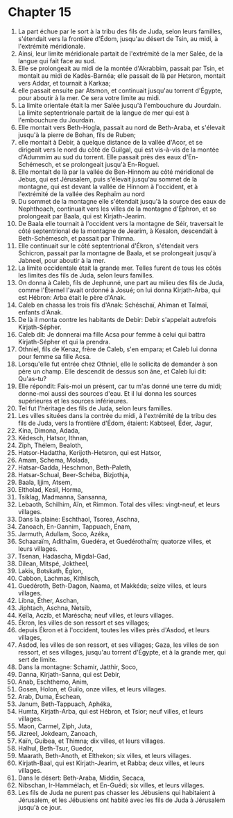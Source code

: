 # Chapter 15

1. La part échue par le sort à la tribu des fils de Juda, selon leurs familles, s'étendait vers la frontière d'Édom, jusqu'au désert de Tsin, au midi, à l'extrémité méridionale.
2. Ainsi, leur limite méridionale partait de l'extrémité de la mer Salée, de la langue qui fait face au sud.
3. Elle se prolongeait au midi de la montée d'Akrabbim, passait par Tsin, et montait au midi de Kadès-Barnéa; elle passait de là par Hetsron, montait vers Addar, et tournait à Karkaa;
4. elle passait ensuite par Atsmon, et continuait jusqu'au torrent d'Égypte, pour aboutir à la mer. Ce sera votre limite au midi.
5. La limite orientale était la mer Salée jusqu'à l'embouchure du Jourdain. La limite septentrionale partait de la langue de mer qui est à l'embouchure du Jourdain.
6. Elle montait vers Beth-Hogla, passait au nord de Beth-Araba, et s'élevait jusqu'à la pierre de Bohan, fils de Ruben;
7. elle montait à Debir, à quelque distance de la vallée d'Acor, et se dirigeait vers le nord du côté de Guilgal, qui est vis-à-vis de la montée d'Adummim au sud du torrent. Elle passait près des eaux d'En-Schémesch, et se prolongeait jusqu'à En-Roguel.
8. Elle montait de là par la vallée de Ben-Hinnom au côté méridional de Jebus, qui est Jérusalem, puis s'élevait jusqu'au sommet de la montagne, qui est devant la vallée de Hinnom à l'occident, et à l'extrémité de la vallée des Rephaïm au nord
9. Du sommet de la montagne elle s'étendait jusqu'à la source des eaux de Nephthoach, continuait vers les villes de la montagne d'Éphron, et se prolongeait par Baala, qui est Kirjath-Jearim.
10. De Baala elle tournait à l'occident vers la montagne de Séir, traversait le côté septentrional de la montagne de Jearim, à Kesalon, descendait à Beth-Schémesch, et passait par Thimna.
11. Elle continuait sur le côté septentrional d'Ékron, s'étendait vers Schicron, passait par la montagne de Baala, et se prolongeait jusqu'à Jabneel, pour aboutir à la mer.
12. La limite occidentale était la grande mer. Telles furent de tous les côtés les limites des fils de Juda, selon leurs familles.
13. On donna à Caleb, fils de Jephunné, une part au milieu des fils de Juda, comme l'Éternel l'avait ordonné à Josué; on lui donna Kirjath-Arba, qui est Hébron: Arba était le père d'Anak.
14. Caleb en chassa les trois fils d'Anak: Schéschaï, Ahiman et Talmaï, enfants d'Anak.
15. De là il monta contre les habitants de Debir: Debir s'appelait autrefois Kirjath-Sépher.
16. Caleb dit: Je donnerai ma fille Acsa pour femme à celui qui battra Kirjath-Sépher et qui la prendra.
17. Othniel, fils de Kenaz, frère de Caleb, s'en empara; et Caleb lui donna pour femme sa fille Acsa.
18. Lorsqu'elle fut entrée chez Othniel, elle le sollicita de demander à son père un champ. Elle descendit de dessus son âne, et Caleb lui dit: Qu'as-tu?
19. Elle répondit: Fais-moi un présent, car tu m'as donné une terre du midi; donne-moi aussi des sources d'eau. Et il lui donna les sources supérieures et les sources inférieures.
20. Tel fut l'héritage des fils de Juda, selon leurs familles.
21. Les villes situées dans la contrée du midi, à l'extrémité de la tribu des fils de Juda, vers la frontière d'Édom, étaient: Kabtseel, Éder, Jagur,
22. Kina, Dimona, Adada,
23. Kédesch, Hatsor, Ithnan,
24. Ziph, Thélem, Bealoth,
25. Hatsor-Hadattha, Kerijoth-Hetsron, qui est Hatsor,
26. Amam, Schema, Molada,
27. Hatsar-Gadda, Heschmon, Beth-Paleth,
28. Hatsar-Schual, Beer-Schéba, Bizjothja,
29. Baala, Ijjim, Atsem,
30. Eltholad, Kesil, Horma,
31. Tsiklag, Madmanna, Sansanna,
32. Lebaoth, Schilhim, Aïn, et Rimmon. Total des villes: vingt-neuf, et leurs villages.
33. Dans la plaine: Eschthaol, Tsorea, Aschna,
34. Zanoach, En-Gannim, Tappuach, Énam,
35. Jarmuth, Adullam, Soco, Azéka,
36. Schaaraïm, Adithaïm, Guedéra, et Guedérothaïm; quatorze villes, et leurs villages.
37. Tsenan, Hadascha, Migdal-Gad,
38. Dilean, Mitspé, Joktheel,
39. Lakis, Botskath, Églon,
40. Cabbon, Lachmas, Kithlisch,
41. Guedéroth, Beth-Dagon, Naama, et Makkéda; seize villes, et leurs villages.
42. Libna, Éther, Aschan,
43. Jiphtach, Aschna, Netsib,
44. Keïla, Aczib, et Maréscha; neuf villes, et leurs villages.
45. Ékron, les villes de son ressort et ses villages;
46. depuis Ékron et à l'occident, toutes les villes près d'Asdod, et leurs villages,
47. Asdod, les villes de son ressort, et ses villages; Gaza, les villes de son ressort, et ses villages, jusqu'au torrent d'Égypte, et à la grande mer, qui sert de limite.
48. Dans la montagne: Schamir, Jatthir, Soco,
49. Danna, Kirjath-Sanna, qui est Debir,
50. Anab, Eschthemo, Anim,
51. Gosen, Holon, et Guilo, onze villes, et leurs villages.
52. Arab, Duma, Éschean,
53. Janum, Beth-Tappuach, Aphéka,
54. Humta, Kirjath-Arba, qui est Hébron, et Tsior; neuf villes, et leurs villages.
55. Maon, Carmel, Ziph, Juta,
56. Jizreel, Jokdeam, Zanoach,
57. Kaïn, Guibea, et Thimna; dix villes, et leurs villages.
58. Halhul, Beth-Tsur, Guedor,
59. Maarath, Beth-Anoth, et Elthekon; six villes, et leurs villages.
60. Kirjath-Baal, qui est Kirjath-Jearim, et Rabba; deux villes, et leurs villages.
61. Dans le désert: Beth-Araba, Middin, Secaca,
62. Nibschan, Ir-Hammélach, et En-Guédi; six villes, et leurs villages.
63. Les fils de Juda ne purent pas chasser les Jébusiens qui habitaient à Jérusalem, et les Jébusiens ont habité avec les fils de Juda à Jérusalem jusqu'à ce jour.

